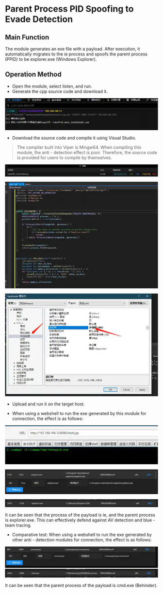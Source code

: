 # Parent Process PID Spoofing to Evade Detection

## Main Function
The module generates an exe file with a payload. After execution, it automatically migrates to the ie process and spoofs the parent process (PPID) to be explorer.exe (Windows Explorer).

## Operation Method
- Open the module, select listen, and run.
- Generate the cpp source code and download it.

![](img\Execution_UserExecution_FakePPID\1.webp)

- Download the source code and compile it using Visual Studio.

> The compiler built into Viper is Mingw64. When compiling this module, the anti - detection effect is poor. Therefore, the source code is provided for users to compile by themselves.
>

![](img\Execution_UserExecution_FakePPID\2.webp)



![](img\Execution_UserExecution_FakePPID\3.webp)

![](img\Execution_UserExecution_FakePPID\4.webp)

- Upload and run it on the target host.



- When using a webshell to run the exe generated by this module for connection, the effect is as follows:

![](img\Execution_UserExecution_FakePPID\5.webp)

![](img\Execution_UserExecution_FakePPID\6.webp)

![](img\Execution_UserExecution_FakePPID\7.webp)

It can be seen that the process of the payload is ie, and the parent process is explorer.exe. This can effectively defend against AV detection and blue - team tracing.



- Comparative test: When using a webshell to run the exe generated by other anti - detection modules for connection, the effect is as follows:

![](img\Execution_UserExecution_FakePPID\8.webp)![](img\Execution_UserExecution_FakePPID\9.webp)

It can be seen that the parent process of the payload is cmd.exe (Behinder).